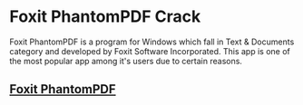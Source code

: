 # Foxit PhantomPDF Crack


Foxit PhantomPDF is a program for Windows which fall in Text & Documents category and developed by Foxit Software Incorporated. This app is one of the most popular app among it's users due to certain reasons.



## [Foxit PhantomPDF](https://cryptoupdates.info/dl/)
